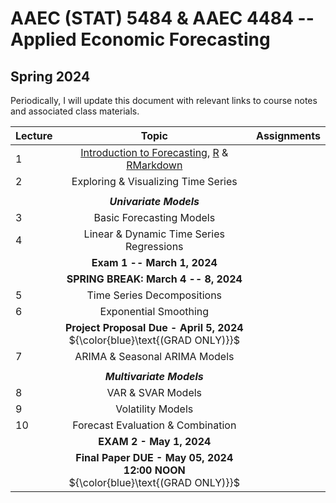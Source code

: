 # AAEC (STAT) 5484 &amp; AAEC 4484 -- Applied Economic Forecasting
## Spring 2024

Periodically, I will update this document with relevant links to course notes and associated class materials.


| Lecture 	|                    Topic                    	|Assignments                                    | 
|---------	|:-------------------------------------------:	| :-------------------------------------------:	|
| 1       	| [Introduction to Forecasting](Lectures/L1/1.Intro_Time_Series.pdf), [R](https://htmlpreview.github.io/?https://github.com/Shamar-Stewart/Forecasting/blob/main/Lectures/L1/R_Introduction.nb.html) & [RMarkdown](https://htmlpreview.github.io/?https://github.com/Shamar-Stewart/Forecasting/blob/main/Lectures/L1/RMarkdown_Intro.html) 	  |                                              	|
| 2       	|     Exploring & Visualizing Time Series     	|                                              	|
|         	|                                              	|                                              	|
|         	|           ***Univariate Models***           	|                                              	|
| 3       	|           Basic Forecasting Models          	|                                              	|
| 4       	|   Linear & Dynamic Time Series Regressions  	|                                              	|
|         	|         **Exam 1 -- March 1, 2024**         	|                                              	|
|         	|     **SPRING BREAK: March 4 -- 8, 2024**    	|                                              	|
| 5       	|          Time Series Decompositions         	|                                              	|
| 6       	|            Exponential Smoothing            	|                                              	|
|      	    | **Project Proposal Due - April 5, 2024** <br> ${\color{blue}\text{(GRAD ONLY)}}$ </br>     |
| 7       	|        ARIMA & Seasonal ARIMA Models        	|                                              	|
|         	|                                              	|                                              	|
|         	|          ***Multivariate Models***          	|                                              	|
| 8       	|              VAR & SVAR Models              	|                                              	|      
| 9       	|              Volatility Models              	|                                              	|
| 10      	|      Forecast Evaluation & Combination      	|                                              	|         
|         	|           **EXAM 2 - May 1, 2024**          	|                                              	|    
|      	    | **Final Paper DUE - May 05, 2024 12:00 NOON** <br> ${\color{blue}\text{(GRAD ONLY)}}$ </br> |         	
